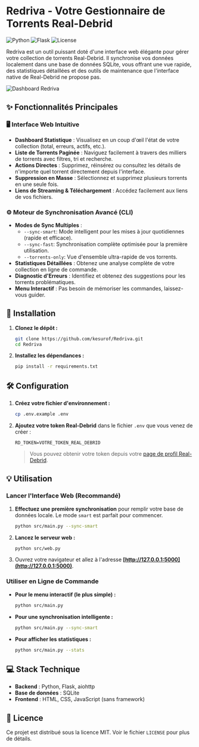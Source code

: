 # Redriva - Votre Gestionnaire de Torrents Real-Debrid

![Python](https://img.shields.io/badge/Python-3.9%2B-blue?style=for-the-badge&logo=python)
![Flask](https://img.shields.io/badge/Flask-2.x-green?style=for-the-badge&logo=flask)
![License](https://img.shields.io/badge/License-MIT-purple?style=for-the-badge)

Redriva est un outil puissant doté d'une interface web élégante pour gérer votre collection de torrents Real-Debrid. Il synchronise vos données localement dans une base de données SQLite, vous offrant une vue rapide, des statistiques détaillées et des outils de maintenance que l'interface native de Real-Debrid ne propose pas.

<!-- Suggestion: Remplacez par une vraie capture d'écran -->
![Dashboard Redriva](https://i.imgur.com/8aJgP0d.png) 

## ✨ Fonctionnalités Principales

### 🖥️ Interface Web Intuitive
- **Dashboard Statistique** : Visualisez en un coup d'œil l'état de votre collection (total, erreurs, actifs, etc.).
- **Liste de Torrents Paginée** : Naviguez facilement à travers des milliers de torrents avec filtres, tri et recherche.
- **Actions Directes** : Supprimez, réinsérez ou consultez les détails de n'importe quel torrent directement depuis l'interface.
- **Suppression en Masse** : Sélectionnez et supprimez plusieurs torrents en une seule fois.
- **Liens de Streaming & Téléchargement** : Accédez facilement aux liens de vos fichiers.

### ⚙️ Moteur de Synchronisation Avancé (CLI)
- **Modes de Sync Multiples** :
  - `--sync-smart`: Mode intelligent pour les mises à jour quotidiennes (rapide et efficace).
  - `--sync-fast`: Synchronisation complète optimisée pour la première utilisation.
  - `--torrents-only`: Vue d'ensemble ultra-rapide de vos torrents.
- **Statistiques Détaillées** : Obtenez une analyse complète de votre collection en ligne de commande.
- **Diagnostic d'Erreurs** : Identifiez et obtenez des suggestions pour les torrents problématiques.
- **Menu Interactif** : Pas besoin de mémoriser les commandes, laissez-vous guider.

## 🚀 Installation

1.  **Clonez le dépôt :**
    ```bash
    git clone https://github.com/kesurof/Redriva.git
    cd Redriva
    ```

2.  **Installez les dépendances :**
    ```bash
    pip install -r requirements.txt
    ```

## 🛠️ Configuration

1.  **Créez votre fichier d'environnement :**
    ```bash
    cp .env.example .env
    ```

2.  **Ajoutez votre token Real-Debrid** dans le fichier `.env` que vous venez de créer :
    ```env
    RD_TOKEN=VOTRE_TOKEN_REAL_DEBRID
    ```
    > Vous pouvez obtenir votre token depuis votre [page de profil Real-Debrid](https://real-debrid.com/apitoken).

## 💡 Utilisation

### Lancer l'Interface Web (Recommandé)

1.  **Effectuez une première synchronisation** pour remplir votre base de données locale. Le mode `smart` est parfait pour commencer.
    ```bash
    python src/main.py --sync-smart
    ```

2.  **Lancez le serveur web :**
    ```bash
    python src/web.py
    ```

3.  Ouvrez votre navigateur et allez à l'adresse **[http://127.0.0.1:5000](http://127.0.0.1:5000)**.

### Utiliser en Ligne de Commande

-   **Pour le menu interactif (le plus simple) :**
    ```bash
    python src/main.py
    ```
-   **Pour une synchronisation intelligente :**
    ```bash
    python src/main.py --sync-smart
    ```
-   **Pour afficher les statistiques :**
    ```bash
    python src/main.py --stats
    ```

## 💻 Stack Technique

-   **Backend** : Python, Flask, aiohttp
-   **Base de données** : SQLite
-   **Frontend** : HTML, CSS, JavaScript (sans framework)

## 📄 Licence

Ce projet est distribué sous la licence MIT. Voir le fichier `LICENSE` pour plus de détails.